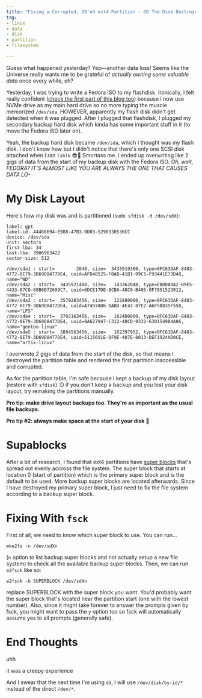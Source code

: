 ```yaml
---
title: "Fixing a Corrupted, DD'ed ext4 Partition - DD The Disk Destroyer Part 2"
tag:
- linux
- data
- disk
- partition
- filesystem

---
```


Guess what happened yesterday? Yep—another data loss! Seems like the Universe really wants me to be grateful of *actually owning some valuable data* once every while, eh?

Yesterday, I was trying to write a Fedora ISO to my flashdisk. Ironically, I felt really confident ([check the first part of this blog too](/blog/dd-the-disk-destroyer)) because I now use NVMe drive as my main hard drive so no more typing the muscle memorized `/dev/sda`. HOWEVER, apparently my flash disk didn't get detected when it was plugged. After I plugged that flashdisk, I plugged my secondary backup hard disk which kinda has some important stuff in it (to move the Fedora ISO later on).

Yeah, the backup hard disk became `/dev/sda`, which I thought was my flash disk. I don't know how but I didn't notice that there's only one SCSI disk attached when I ran `lsblk` 😎💪 Smortass me. I ended up overwriting like 2 gigs of data from the start of my backup disk with the Fedora ISO. *Oh, wait, FEDORA? IT'S ALMOST LIKE YOU ARE ALWAYS THE ONE THAT CAUSES DATA LO-* 

# My Disk Layout
Here's how my disk was and is partitioned (`sudo sfdisk -d /dev/sdX`):

```
label: gpt
label-id: 44466694-E988-47B3-9D03-5290330536CC
device: /dev/sda
unit: sectors
first-lba: 34
last-lba: 3906963422
sector-size: 512

/dev/sda1 : start=        2048, size=  3435919360, type=0FC63DAF-8483-4772-8E79-3D69D8477DE4, uuid=AFD48525-F0AB-41B1-99C5-F93441E73D48, name="WD"
/dev/sda2 : start=  3435921408, size=   143362048, type=EBD0A0A2-B9E5-4433-87C0-68B6B72699C7, uuid=6DCE17DE-8CBA-48C0-B405-0F7851523812, name="Misc"
/dev/sda3 : start=  3579283456, size=   122880000, type=0FC63DAF-8483-4772-8E79-3D69D8477DE4, uuid=A7497AD6-DABD-4E43-87E2-A6F5B835F550, name="LFS"
/dev/sda4 : start=  3702163456, size=   102400000, type=0FC63DAF-8483-4772-8E79-3D69D8477DE4, uuid=8A627947-C312-48CD-9332-6301549B4A86, name="gentoo-linux"
/dev/sda5 : start=  3804563456, size=   102397952, type=0FC63DAF-8483-4772-8E79-3D69D8477DE4, uuid=5115691E-DF9E-487E-8013-DEF1924AD0CE, name="artix-linux"
```

I overwrote 2 gigs of data from the start of the disk, so that means I destroyed the partition table and rendered the first partition inaccessible and corrupted.

As for the partition table, I'm safe because I kept a backup of my disk layout (restore with `sfdisk`) :D if you don't keep a backup and you lost your disk layout, try remaking the partitions manually.

**Pro tip: make drive layout backups too. They're as important as the usual file backups.**

**Pro tip #2: always make space at the start of your disk 🤠**

# Supablocks
After a bit of research, I found that ext4 partitions have [super blocks](https://ext4.wiki.kernel.org/index.php/Ext4_Disk_Layout#The_Super_Block) that's spread out evenly accross the file system. The super block that starts at location 0 (start of partition) which is the primary super block and is the default to be used. More backup super blocks are located afterwards. Since I have destroyed my primary super block, I just need to fix the file system according to a backup super block.

# Fixing With `fsck`

First of all, we need to know which super block to use. You can run...

```
mke2fs -n /dev/sdXn
```

(`n` option to list backup super blocks and not actually setup a new file system) to check all the available backup super blocks. Then, we can run `e2fsck` like so:

```
e2fsck -b SUPERBLOCK /dev/sdXn
```

replace SUPERBLOCK with the super block you want. You'd probably want the super block that's located near the partition start (one with the lowest number). Also, since it might take forever to answer the prompts given by fsck, you might want to pass the `y` option too so fsck will automatically assume yes to all prompts (generally safe).


# End Thoughts
uhh

it was a creepy experience

And I swear that the next time I'm using `dd`, I will use `/dev/disk/by-id/*` instead of the direct `/dev/*`.
